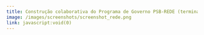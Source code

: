 ```yaml
---
title: Construção colaborativa do Programa de Governo PSB-REDE (terminado)
image: /images/screenshots/screenshot_rede.png
link: javascript:void(0)
---
```

